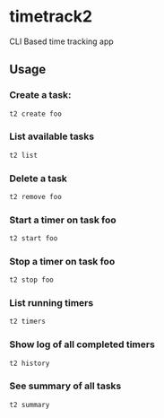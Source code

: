 # timetrack2
CLI Based time tracking app

## Usage

### Create a task:

```bash
t2 create foo
```

### List available tasks

```bash
t2 list
```

### Delete a task

```bash
t2 remove foo
```

### Start a timer on task foo

```bash
t2 start foo
```

### Stop a timer on task foo

```bash
t2 stop foo
```

### List running timers

```bash
t2 timers
```

### Show log of all completed timers

```bash
t2 history
```

### See summary of all tasks

```bash
t2 summary
```
